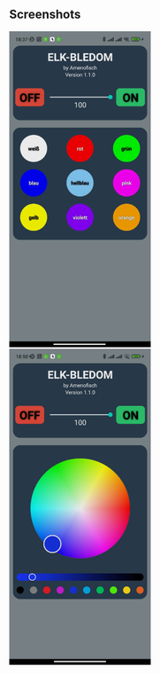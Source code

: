 ## Screenshots
<img src="./assets/Android.jpg" width="256"/>
<img src="./assets/Android2.jpg" width="256"/>
